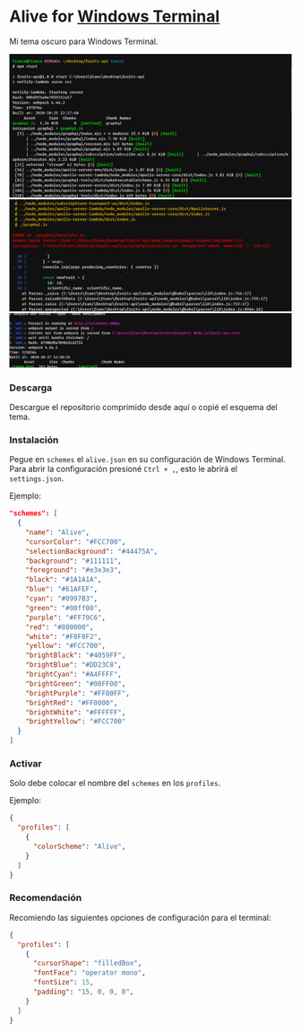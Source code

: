 # Alive for [Windows Terminal](https://github.com/microsoft/terminal)
Mi tema oscuro para Windows Terminal.

![screenshot1](./img/1.png)
![screenshot2](./img/2.png)
![screenshot3](./img/3.png)

### Descarga
Descargue el repositorio comprimido desde aquí o copié el esquema del tema.

### Instalación
Pegue en `schemes` el `alive.json` en su configuración de Windows Terminal. Para abrir la configuración presioné `Ctrl + ,`, esto le abrirá el `settings.json`.

Ejemplo:

```json
"schemes": [
  {
    "name": "Alive",
    "cursorColor": "#FCC700",
    "selectionBackground": "#44475A",
    "background": "#111111",
    "foreground": "#e3e3e3",
    "black": "#1A1A1A",
    "blue": "#61AFEF",
    "cyan": "#0997B3",
    "green": "#00ff00",
    "purple": "#FF79C6",
    "red": "#800000",
    "white": "#F8F8F2",
    "yellow": "#FCC700",
    "brightBlack": "#4059FF",
    "brightBlue": "#DD23C8",
    "brightCyan": "#A4FFFF",
    "brightGreen": "#00FF00",
    "brightPurple": "#FF00FF",
    "brightRed": "#FF0000",
    "brightWhite": "#FFFFFF",
    "brightYellow": "#FCC700"
  }
]
```

### Activar

Solo debe colocar el nombre del `schemes` en los `profiles`.

Ejemplo:

```json
{
  "profiles": [
    {
      "colorScheme": "Alive",
    }
  ]
}
```

### Recomendación
Recomiendo las siguientes opciones de configuración para el terminal:

```json
{
  "profiles": [
    {
      "cursorShape": "filledBox",
      "fontFace": "operator mono",
      "fontSize": 15,
      "padding": "15, 0, 0, 0",
    }
  ]
}
```